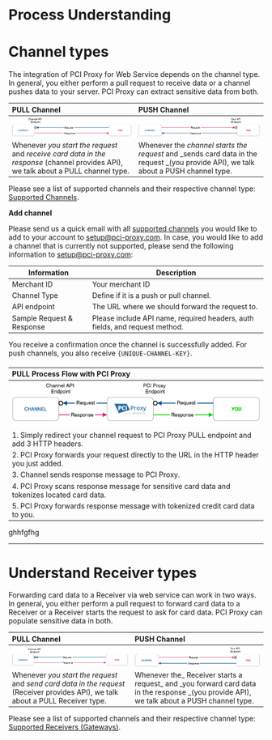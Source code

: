 # Process Understanding

# **Channel types**

The integration of PCI Proxy for Web Service depends on the channel type. In general, you either perform a pull request to receive data or a channel pushes data to your server. PCI Proxy can extract sensitive data from both.

| PULL Channel | PUSH Channel |
| :--- | :--- |
| ![](/assets/channel_pull_status_quo_color.png) | ![](/assets/channel_push_status_quo_color.png) |
| Whenever _you start the request_ and _receive card data in the response_ \(channel provides API\), we talk about a PULL channel type. | Whenever the _channel starts the request_ and _sends card data in the request _\(you provide API\), we talk about a PUSH channel type. |

Please see a list of supported channels and their respective channel type: [Supported Channels](/supported_channels.md).

**Add channel**

Please send us a quick email with all [supported channels](/supported_channels.md) you would like to add to your account to [setup@pci-proxy.com](/mailto:setup@pci-proxy.com). In case, you would like to add a channel that is currently not supported, please send the following information to [setup@pci-proxy.com](mailto:):

| Information | Description |
| --- | --- |
| Merchant ID | Your merchant ID |
| Channel Type | Define if it is a push or pull channel. |
| API endpoint | The URL where we should forward the request to. |
| Sample Request & Response | Please include API name, required headers, auth fields, and request method. |

You receive a confirmation once the channel is successfully added. For push channels, you also receive `{UNIQUE-CHANNEL-KEY}`.

#### 

| PULL Process Flow with PCI Proxy |
| :--- |
| ![](/assets/channel_pull_pciproxy_color.png) |
| 1. Simply redirect your channel request to PCI Proxy PULL endpoint and add 3 HTTP headers. |
| 2. PCI Proxy forwards your request directly to the URL in the HTTP header you just added. |
| 3. Channel sends response message to PCI Proxy. |
| 4. PCI Proxy scans response message for sensitive card data and tokenizes located card data. |
| 5. PCI Proxy forwards response message with tokenized credit card data to you. |

ghhfgfhg

---

# **Understand Receiver types**

Forwarding card data to a Receiver via web service can work in two ways. In general, you either perform a pull request to forward card data to a Receiver or a Receiver starts the request to ask for card data. PCI Proxy can populate sensitive data in both.

| PULL Channel | PUSH Channel |
| :--- | :--- |
| ![](/assets/channel_pull_status_quo_color.png) | ![](/assets/channel_push_status_quo_color.png) |
| Whenever _you start the request_ and _send card data in the request_ \(Receiver provides API\), we talk about a PULL Receiver type. | Whenever the_ Receiver starts a request_ and _you forward card data in the response _\(you provide API\), we talk about a PUSH channel type. |

Please see a list of supported channels and their respective channel type:[ Supported Receivers \(Gateways\)](/supported_receivers.md).

